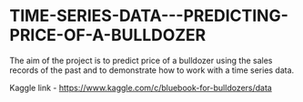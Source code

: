 # TIME-SERIES-DATA---PREDICTING-PRICE-OF-A-BULLDOZER
The aim of the project is to predict price of a bulldozer using the sales records of the past and to 
demonstrate how to work with a time series data.

Kaggle link - https://www.kaggle.com/c/bluebook-for-bulldozers/data
